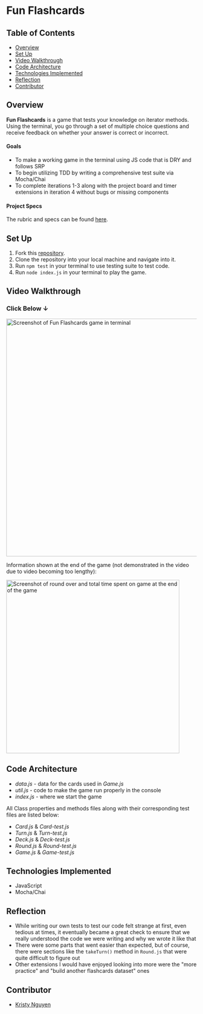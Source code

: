 # Fun Flashcards

## Table of Contents
- [Overview](#overview)
- [Set Up](#set-up)
- [Video Walkthrough](#video-walkthrough)
- [Code Architecture](#code-architecture)
- [Technologies Implemented](#technologies-implemented)
- [Reflection](#reflection)
- [Contributor](#contributor)

## Overview
**Fun Flashcards** is a game that tests your knowledge on iterator methods. Using the terminal, you go through a set of multiple choice questions and receive feedback on whether your answer is correct or incorrect.

#### Goals
- To make a working game in the terminal using JS code that is DRY and follows SRP
- To begin utilizing TDD by writing a comprehensive test suite via Mocha/Chai
- To complete iterations 1-3 along with the project board and timer extensions in iteration 4 without bugs or missing components

#### Project Specs
The rubric and specs can be found [here](https://frontend.turing.edu/projects/flash-cards.html).

## Set Up
1. Fork this [repository](https://github.com/kpn678/tic-tac-toe.git).
2. Clone the repository into your local machine and navigate into it.
3. Run `npm test` in your terminal to use testing suite to test code.
4. Run `node index.js` in your terminal to play the game.

## Video Walkthrough

### Click Below ↓
[<img width="628" alt="Screenshot of Fun Flashcards game in terminal" src="https://user-images.githubusercontent.com/99382481/168177911-b0f5886b-9bae-4f62-8bb5-3b86ff64a968.png">](https://drive.google.com/file/d/1yUonhPKlqptZt9JUH_v7gt8H12K9fS1G/view?usp=sharing)

Information shown at the end of the game (not demonstrated in the video due to video becoming too lengthy):

<img width="458" alt="Screenshot of round over and total time spent on game at the end of the game" src="https://user-images.githubusercontent.com/99382481/168178165-3fe9677c-188a-4340-92a6-79c4ec7c485f.png">

## Code Architecture
- *data.js* - data for the cards used in *Game.js*
- *util.js* - code to make the game run properly in the console
- *index.js* - where we start the game

All Class properties and methods files along with their corresponding test files are listed below:
- *Card.js* & *Card-test.js*
- *Turn.js* & *Turn-test.js*
- *Deck.js* & *Deck-test.js*
- *Round.js* & *Round-test.js*
- *Game.js* & *Game-test.js*

## Technologies Implemented
- JavaScript
- Mocha/Chai

## Reflection
- While writing our own tests to test our code felt strange at first, even tedious at times, it eventually became a great check to ensure that we really understood the code we were writing and why we wrote it like that
- There were some parts that went easier than expected, but of course, there were sections like the `takeTurn()` method in `Round.js` that were quite difficult to figure out
- Other extensions I would have enjoyed looking into more were the "more practice" and "build another flashcards dataset" ones

## Contributor
- [Kristy Nguyen](https://github.com/kpn678)
